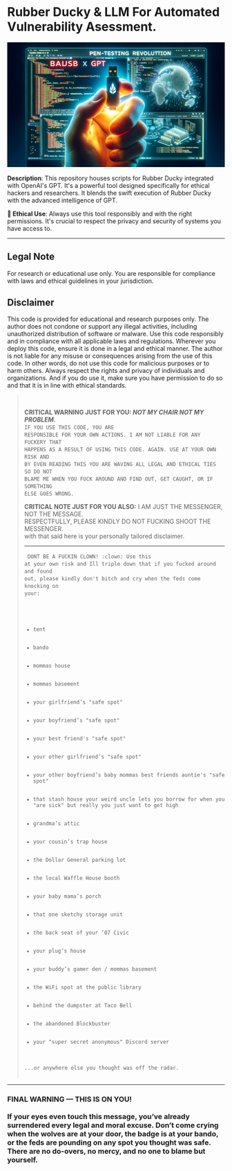 # Rubber Ducky & LLM For Automated Vulnerability Asessment.

![BadUSB x GPT](https://github.com/ryanshatch/Rubber-Ducky-and-GPT/blob/main/banner.png)

**Description**: This repository houses scripts for Rubber Ducky integrated with OpenAI's GPT. It's a powerful tool designed specifically for ethical hackers and researchers. It blends the swift execution of Rubber Ducky with the advanced intelligence of GPT.

**🔐 Ethical Use**: Always use this tool responsibly and with the right permissions. It's crucial to respect the privacy and security of systems you have access to.

---

## Legal Note

For research or educational use only. You are responsible for compliance with laws and ethical guidelines in your jurisdiction.

## Disclaimer
This code is provided for educational and research purposes only. The author does not condone or support any illegal activities, including unauthorized distribution of software or malware. Use this code responsibly and in compliance with all applicable laws and regulations. Wherever you deploy this code, ensure it is done in a legal and ethical manner. The author is not liable for any misuse or consequences arising from the use of this code. In other words, do not use this code for malicious purposes or to harm others. Always respect the rights and privacy of individuals and organizations. And if you do use it, make sure you have permission to do so and that it is in line with ethical standards.
> <br>
> 
> **CRITICAL WARNING JUST FOR YOU: *NOT MY CHAIR NOT MY PROBLEM.*** <br><code>IF YOU USE THIS CODE, YOU ARE RESPONSIBLE FOR YOUR OWN ACTIONS. I AM NOT LIABLE FOR ANY FUCKERY THAT HAPPENS AS A RESULT OF USING THIS CODE. AGAIN. USE AT YOUR OWN RISK AND BY EVEN READING THIS YOU ARE WAVING ALL LEGAL AND ETHICAL TIES SO DO NOT BLAME ME WHEN YOU FUCK AROUND AND FIND OUT, GET CAUGHT, OR IF SOMETHING ELSE GOES WRONG.</code>
>
> **CRITICAL NOTE JUST FOR YOU ALSO:** I AM JUST THE MESSENGER, NOT THE MESSAGE.<br> RESPECTFULLY, PLEASE KINDLY DO NOT FUCKING SHOOT THE MESSENGER.<br> with that said here is your personally tailored disclaimer.<hr>
> <code>
> DONT BE A FUCKIN CLOWN! :clown: Use this at your own risk and Ill triple down that if you fucked around and found out, please kindly don't bitch and cry when the feds come knocking on your:
> <ul>
>   <li>tent</li>
>   <li>bando</li>
>   <li>mommas house</li>
>   <li>mommas basement</li>
>   <li>your girlfriend’s "safe spot"</li>
>   <li>your boyfriend’s "safe spot"</li>
>   <li>your best friend's "safe spot"</li>
>   <li>your other girlfriend’s "safe spot"</li>
>   <li>your other boyfriend’s baby mommas best friends auntie's "safe spot"</li>
>   <li>that stash house your weird uncle lets you borrow for when you "are sick" but really you just want to get high</li>
>   <li>grandma’s attic</li>
>   <li>your cousin’s trap house</li>
>   <li>the Dollar General parking lot</li>
>   <li>the local Waffle House booth</li>
>   <li>your baby mama’s porch</li>
>   <li>that one sketchy storage unit</li>
>   <li>the back seat of your ’07 Civic</li>
>   <li>your plug’s house</li>
>   <li>your buddy’s gamer den / mommas basement</li>
>   <li>the WiFi spot at the public library</li>
>   <li>behind the dumpster at Taco Bell</li>
>   <li>the abandoned Blockbuster</li>
>   <li>your "super secret anonymous" Discord server</li>
> </ul>
> ...or anywhere else you thought was off the radar. </code>
> <br><br>
<hr>
<h3>
FINAL WARNING — THIS IS ON YOU!<br><br>
If your eyes even touch this message, you’ve already surrendered every legal and moral excuse. Don’t come crying when the wolves are at your door, the badge is at your bando, or the feds are pounding on any spot you thought was safe. There are no do-overs, no mercy, and no one to blame but yourself.
</h3>